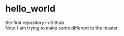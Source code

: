 # hello_world
the first repository in Github  
Now, I am trying to make some different to the master.
